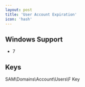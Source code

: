 ```yaml
---
layout: post
title: 'User Account Expiration'
icon: 'hash'
---
```


## Windows Support

- 7



## Keys

SAM\Domains\Account\Users\F Key

